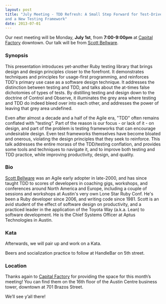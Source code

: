 ```yaml
---
layout: post
title: "July Meeting - TDD Refresh: A Small Step Forward for Test-Driven Kind,
and a New Testing Framework"
date: 2013-07-01
---
```


Our next meeting will be Monday, **July 1st**, from **7:00-9:00pm** at
[Capital Factory][CF] downtown. Our talk will be from [Scott Bellware][SB].

 [CF]: http://www.capitalfactory.com/about/contact/
 [SB]: http://aptus.io/

### Synopsis

This presentation introduces yet-another Ruby testing library that
brings design and design principles closer to the forefront. It
demonstrates techniques and principles for usage-first programming,
and reinforces TDD's primary use case as a software design technique.
It addresses the distinction between testing and TDD, and talks about
the at-times false dichotomies of types of tests. By distilling
testing and design down to the doctrine of Control and Observe, it
illuminates the grey area where testing and TDD do indeed bleed over
into each other, and addresses the power of leaving that grey area
undefined.


Even after almost a decade and a half of the Agile era, "TDD" often
remains conflated with "testing". Part of the reason is our focus - or
lack of it - on design, and part of the problem is testing frameworks
that can encourage undesirable design. Even test frameworks themselves
have become bloated and onerous, violating the design principles that
they seek to reinforce. This talk addresses the entire morass of the
TDD/testing conflation, and provides some tools and techniques to
navigate it, and to improve both testing and TDD practice, while
improving productivity, design, and quality.

### Bio

[Scott Bellware][SB] was an Agile early adopter in late-2000, and has since
taught TDD to scores of developers in coaching gigs, workshops, and
conferences around North America and Europe, including a couple of
sessions and workshops at Austin's very own Lone Star Ruby Conf. He's
been a Ruby developer since 2006, and writing code since 1981. Scott
is an avid student of the effect of software design on productivity,
and a practiced leader in the application of the Toyota Way (a.k.a.
Lean) to software development. He is the Chief Systems Officer at
Aptus Technologies in Austin.

### Kata

Afterwards, we will pair up and work on a Kata.

Beers and socialization practice to follow at HandleBar on 5th street.

### Location

Thanks again to [Capital Factory](http://www.capitalfactory.com/) for providing
the space for this month’s meeting! You can find them on the 16th floor of the
Austin Centre business tower, downtown at 701 Brazos Street.

We’ll see y’all there!
